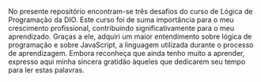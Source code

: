 No presente repositório encontram-se três desafios do curso de Lógica de Programação da DIO. Este curso foi de suma importância para o meu crescimento profissional, contribuindo significativamente para o meu aprendizado. Graças a ele, adquiri um maior entendimento sobre lógica de programação e sobre JavaScript, a linguagem utilizada durante o processo de aprendizagem. Embora reconheça que ainda tenho muito a aprender, expresso aqui minha sincera gratidão àqueles que dedicarem seu tempo para ler estas palavras.